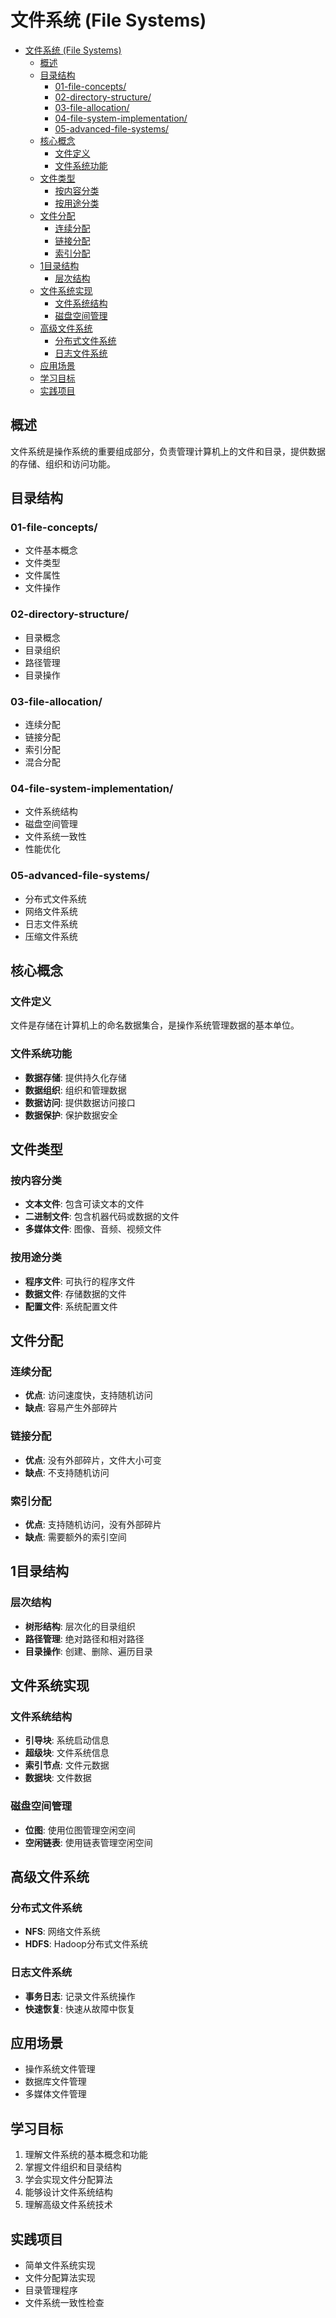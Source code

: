 # 文件系统 (File Systems)


<!-- TOC START -->

- [文件系统 (File Systems)](#文件系统-file-systems)
  - [概述](#概述)
  - [目录结构](#目录结构)
    - [01-file-concepts/](#01-file-concepts)
    - [02-directory-structure/](#02-directory-structure)
    - [03-file-allocation/](#03-file-allocation)
    - [04-file-system-implementation/](#04-file-system-implementation)
    - [05-advanced-file-systems/](#05-advanced-file-systems)
  - [核心概念](#核心概念)
    - [文件定义](#文件定义)
    - [文件系统功能](#文件系统功能)
  - [文件类型](#文件类型)
    - [按内容分类](#按内容分类)
    - [按用途分类](#按用途分类)
  - [文件分配](#文件分配)
    - [连续分配](#连续分配)
    - [链接分配](#链接分配)
    - [索引分配](#索引分配)
  - [1目录结构](#1目录结构)
    - [层次结构](#层次结构)
  - [文件系统实现](#文件系统实现)
    - [文件系统结构](#文件系统结构)
    - [磁盘空间管理](#磁盘空间管理)
  - [高级文件系统](#高级文件系统)
    - [分布式文件系统](#分布式文件系统)
    - [日志文件系统](#日志文件系统)
  - [应用场景](#应用场景)
  - [学习目标](#学习目标)
  - [实践项目](#实践项目)

<!-- TOC END -->

## 概述

文件系统是操作系统的重要组成部分，负责管理计算机上的文件和目录，提供数据的存储、组织和访问功能。

## 目录结构

### 01-file-concepts/

- 文件基本概念
- 文件类型
- 文件属性
- 文件操作

### 02-directory-structure/

- 目录概念
- 目录组织
- 路径管理
- 目录操作

### 03-file-allocation/

- 连续分配
- 链接分配
- 索引分配
- 混合分配

### 04-file-system-implementation/

- 文件系统结构
- 磁盘空间管理
- 文件系统一致性
- 性能优化

### 05-advanced-file-systems/

- 分布式文件系统
- 网络文件系统
- 日志文件系统
- 压缩文件系统

## 核心概念

### 文件定义

文件是存储在计算机上的命名数据集合，是操作系统管理数据的基本单位。

### 文件系统功能

- **数据存储**: 提供持久化存储
- **数据组织**: 组织和管理数据
- **数据访问**: 提供数据访问接口
- **数据保护**: 保护数据安全

## 文件类型

### 按内容分类

- **文本文件**: 包含可读文本的文件
- **二进制文件**: 包含机器代码或数据的文件
- **多媒体文件**: 图像、音频、视频文件

### 按用途分类

- **程序文件**: 可执行的程序文件
- **数据文件**: 存储数据的文件
- **配置文件**: 系统配置文件

## 文件分配

### 连续分配

- **优点**: 访问速度快，支持随机访问
- **缺点**: 容易产生外部碎片

### 链接分配

- **优点**: 没有外部碎片，文件大小可变
- **缺点**: 不支持随机访问

### 索引分配

- **优点**: 支持随机访问，没有外部碎片
- **缺点**: 需要额外的索引空间

## 1目录结构

### 层次结构

- **树形结构**: 层次化的目录组织
- **路径管理**: 绝对路径和相对路径
- **目录操作**: 创建、删除、遍历目录

## 文件系统实现

### 文件系统结构

- **引导块**: 系统启动信息
- **超级块**: 文件系统信息
- **索引节点**: 文件元数据
- **数据块**: 文件数据

### 磁盘空间管理

- **位图**: 使用位图管理空闲空间
- **空闲链表**: 使用链表管理空闲空间

## 高级文件系统

### 分布式文件系统

- **NFS**: 网络文件系统
- **HDFS**: Hadoop分布式文件系统

### 日志文件系统

- **事务日志**: 记录文件系统操作
- **快速恢复**: 快速从故障中恢复

## 应用场景

- 操作系统文件管理
- 数据库文件管理
- 多媒体文件管理

## 学习目标

1. 理解文件系统的基本概念和功能
2. 掌握文件组织和目录结构
3. 学会实现文件分配算法
4. 能够设计文件系统结构
5. 理解高级文件系统技术

## 实践项目

- 简单文件系统实现
- 文件分配算法实现
- 目录管理程序
- 文件系统一致性检查
